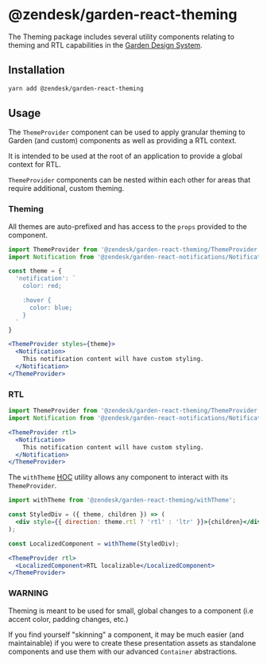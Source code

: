 # @zendesk/garden-react-theming

The Theming package includes several utility components relating to theming
and RTL capabilities in the [Garden Design System](http://zendeskgarden.github.io/).

## Installation

```sh
yarn add @zendesk/garden-react-theming
```

## Usage

The `ThemeProvider` component can be used to apply granular theming to
Garden (and custom) components as well as providing a RTL context.

It is intended to be used at the root of an application to provide a global
context for RTL.

`ThemeProvider` components can be nested within each other for areas that require
additional, custom theming.

### Theming

All themes are auto-prefixed and has access to the `props` provided to the component.

```jsx static
import ThemeProvider from '@zendesk/garden-react-theming/ThemeProvider';
import Notification from '@zendesk/garden-react-notifications/Notification';

const theme = {
  'notification': `
    color: red;

    :hover {
      color: blue;
    }
  `
}

<ThemeProvider styles={theme}>
  <Notification>
    This notification content will have custom styling.
  </Notification>
</ThemeProvider>
```

### RTL

```jsx static
import ThemeProvider from '@zendesk/garden-react-theming/ThemeProvider';
import Notification from '@zendesk/garden-react-notifications/Notification';

<ThemeProvider rtl>
  <Notification>
    This notification content will have custom styling.
  </Notification>
</ThemeProvider>
```

The `withTheme` [HOC](https://reactjs.org/docs/higher-order-components.html) utility
allows any component to interact with its `ThemeProvider`.

```jsx static
import withTheme from '@zendesk/garden-react-theming/withTheme';

const StyledDiv = ({ theme, children }) => (
  <div style={{ direction: theme.rtl ? 'rtl' : 'ltr' }}>{children}</div>
);

const LocalizedComponent = withTheme(StyledDiv);

<ThemeProvider rtl>
  <LocalizedComponent>RTL localizable</LocalizedComponent>
</ThemeProvider>
```

### WARNING

Theming is meant to be used for small, global changes to a component
(i.e accent color, padding changes, etc.)

If you find yourself "skinning" a component, it may be much easier (and maintainable)
if you were to create these presentation assets as standalone components and use
them with our advanced `Container` abstractions.
